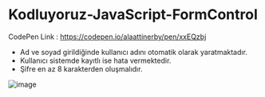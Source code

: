 # Kodluyoruz-JavaScript-FormControl

CodePen Link : https://codepen.io/alaattinerby/pen/xxEQzbj

- Ad ve soyad girildiğinde kullanıcı adını otomatik olarak yaratmaktadır. 
- Kullanıcı sistemde kayıtlı ise hata vermektedir.
- Şifre en az 8 karakterden oluşmalıdır.

![image](https://user-images.githubusercontent.com/76037316/105234085-c4746700-5b7b-11eb-9833-58e5f59d82b8.png)

